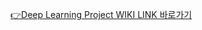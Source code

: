 <a href="https://github.com/Respec-Do/Project_DeepLearning/wiki">👉Deep Learning Project WIKI LINK 바로가기 </a>
